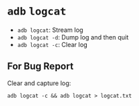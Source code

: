 # `adb` `logcat`

- `adb logcat`: Stream log
- `adb logcat -d`: Dump log and then quit
- `adb logcat -c`: Clear log

## For Bug Report

Clear and capture log:

```
adb logcat -c && adb logcat > logcat.txt
```


